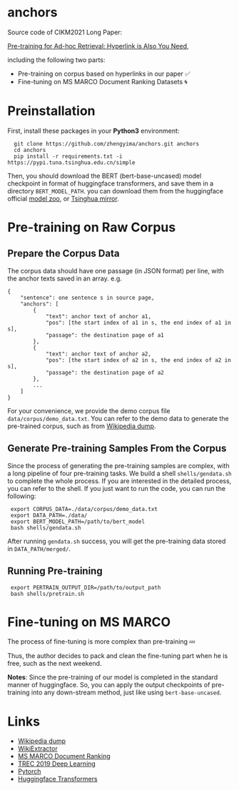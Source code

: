 # anchors
Source code of CIKM2021 Long Paper: 

[Pre-training for Ad-hoc Retrieval: Hyperlink is Also You Need](https://arxiv.org/abs/2108.09346),

including the following two parts: 
- Pre-training on corpus based on hyperlinks in our paper ✅
- Fine-tuning on MS MARCO Document Ranking Datasets 🌀

# Preinstallation
First, install these packages in your **Python3** environment:
```
  git clone https://github.com/zhengyima/anchors.git anchors
  cd anchors
  pip install -r requirements.txt -i https://pypi.tuna.tsinghua.edu.cn/simple
```

Then, you should download the BERT (bert-base-uncased) model checkpoint in format of huggingface transformers, and save them in a directory ```BERT_MODEL_PATH```. you can download them from the huggingface official [model zoo](https://huggingface.co/bert-base-uncased/tree/main), or [Tsinghua mirror](https://mirrors.tuna.tsinghua.edu.cn/hugging-face-models/).

# Pre-training on Raw Corpus

## Prepare the Corpus Data

The corpus data should have one passage (in JSON format) per line, with the anchor texts saved in an array. e.g.
```
{
	"sentence": one sentence s in source page,
	"anchors": [
		{
			"text": anchor text of anchor a1,
			"pos": [the start index of a1 in s, the end index of a1 in s],
			"passage": the destination page of a1
		},
		{
			"text": anchor text of anchor a2,
			"pos": [the start index of a2 in s, the end index of a2 in s],
			"passage": the destination page of a2
		},
		...
	] 
}
```

For your convenience, we provide the demo corpus file ```data/corpus/demo_data.txt```. You can refer to the demo data to generate the pre-trained corpus, such as from [Wikipedia dump](https://dumps.wikimedia.org/enwiki/).


## Generate Pre-training Samples From the Corpus 

Since the process of generating the pre-training samples are complex, with a long pipeline of four pre-training tasks. We build a shell ```shells/gendata.sh``` to complete the whole process. If you are interested in the detailed process, you can refer to the shell. If you just want to run the code, you can run the following:
```
 export CORPUS_DATA=./data/corpus/demo_data.txt
 export DATA_PATH=./data/
 export BERT_MODEL_PATH=/path/to/bert_model
 bash shells/gendata.sh
```

After running ```gendata.sh``` success, you will get the pre-training data stored in ```DATA_PATH/merged/```.

## Running Pre-training
```
 export PERTRAIN_OUTPUT_DIR=/path/to/output_path
 bash shells/pretrain.sh
```

# Fine-tuning on MS MARCO

The process of fine-tuning is more complex than pre-training 💤

Thus, the author decides to pack and clean the fine-tuning part when he is free, such as the next weekend.

**Notes**: Since the pre-training of our model is completed in the standard manner of huggingface. So, you can apply the output checkpoints of pre-training into any down-stream method, just like using ```bert-base-uncased```. 

# Links
- [Wikipedia dump](https://dumps.wikimedia.org/enwiki/)
- [WikiExtractor](https://github.com/attardi/wikiextractor)
- [MS MARCO Document Ranking](https://github.com/microsoft/MSMARCO-Document-Ranking)
- [TREC 2019 Deep Learning](https://microsoft.github.io/msmarco/TREC-Deep-Learning-2019.html)
- [Pytorch](https://pytorch.org)
- [Huggingface Transformers](https://huggingface.co/)


